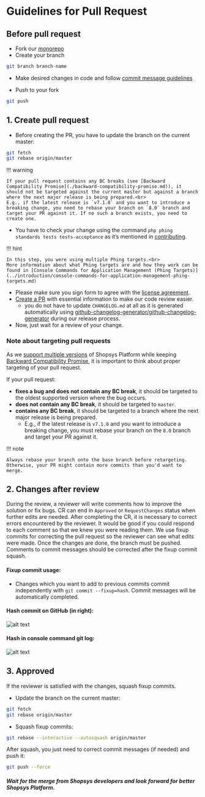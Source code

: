 # Guidelines for Pull Request

## Before pull request

-   Fork our [monorepo](https://github.com/shopsys/shopsys)
-   Create your branch

```sh
git branch branch-name
```

-   Make desired changes in code and follow [commit message guidelines](./guidelines-for-creating-commits.md)

-   Push to your fork

```sh
git push
```

## 1. Create pull request

-   Before creating the PR, you have to update the branch on the current master:

```sh
git fetch
git rebase origin/master
```

!!! warning

    If your pull request contains any BC breaks (see [Backward Compatibility Promise](./backward-compatibility-promise.md)), it should not be targeted against the current master but against a branch where the next major release is being prepared.<br>
    E.g., if the latest release is `v7.1.0` and you want to introduce a breaking change, you need to rebase your branch on `8.0` branch and target your PR against it. If no such a branch exists, you need to create one.

-   You have to check your change using the command `php phing standards tests tests-acceptance` as it’s mentioned in [contributing](https://github.com/shopsys/shopsys/blob/master/CONTRIBUTING.md).

!!! hint

    In this step, you were using multiple Phing targets.<br>
    More information about what Phing targets are and how they work can be found in [Console Commands for Application Management (Phing Targets)](../introduction/console-commands-for-application-management-phing-targets.md)

-   Please make sure you sign form to agree with the [license agreement](https://www.shopsys.com/license-agreement/).
-   [Create a PR](https://github.com/shopsys/shopsys/compare?expand=1) with essential information to make our code review easier.
    -   you do not have to update `CHANGELOG.md` at all as it is generated automatically using [github-changelog-generator/github-changelog-generator](https://github.com/github-changelog-generator/github-changelog-generator) during our release process.
-   Now, just wait for a review of your change.

### Note about targeting pull requests

As we [support multiple versions](./backward-compatibility-promise.md#current-release-plan) of Shopsys Platform while keeping [Backward Compatibility Promise](./backward-compatibility-promise.md), it is important to think about proper targeting of your pull request.

If your pull request:

-   **fixes a bug and does not contain any BC break**, it should be targeted to the oldest supported version where the bug occurs.
-   **does not contain any BC break**, it should be targeted to `master`.
-   **contains any BC break**, it should be targeted to a branch where the next major release is being prepared.
    -   E.g., if the latest release is `v7.1.0` and you want to introduce a breaking change, you must rebase your branch on the `8.0` branch and target your PR against it.

!!! note

    Always rebase your branch onto the base branch before retargeting. Otherwise, your PR might contain more commits than you'd want to merge.

## 2. Changes after review

During the review, a reviewer will write comments how to improve the solution or fix bugs. CR can end in `Approved` or `RequestChanges` status when further edits are needed. After completing the CR, it is necessary to correct errors encountered by the reviewer.
It would be good if you could respond to each comment so that we knew you were reading them.
We use fixup commits for correcting the pull request so the reviewer can see what edits were made. Once the changes are done, the branch must be pushed. Comments to commit messages should be corrected after the fixup commit squash.

#### Fixup commit usage:

-   Changes which you want to add to previous commits commit independently with `git commit --fixup=hash`. Commit messages will be automatically completed.

#### Hash commit on GitHub (in right):

![alt text](./img/github-commit-hash.png)

#### Hash in console command git log:

![alt text](./img/console-hash-commit.png)

## 3. Approved

If the reviewer is satisfied with the changes, squash fixup commits.

-   Update the branch on the current master:

```sh
git fetch
git rebase origin/master
```

-   Squash fixup commits:

```sh
git rebase --interactive --autosquash origin/master
```

After squash, you just need to correct commit messages (if needed) and push it:

```sh
git push --force
```

##### Wait for the merge from Shopsys developers and look forward for better Shopsys Platform.
